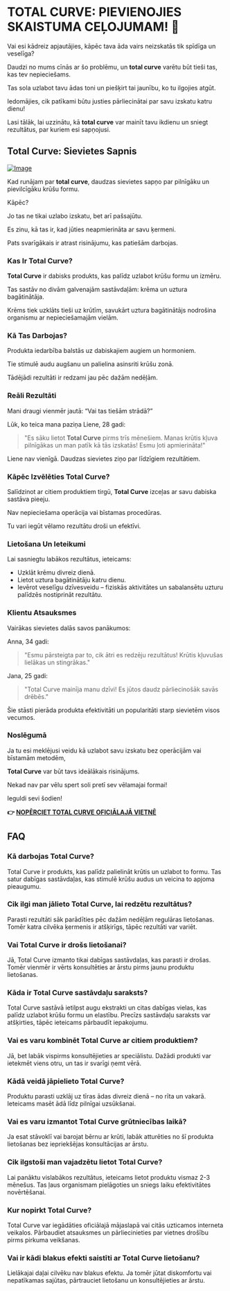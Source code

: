 # TOTAL CURVE: PIEVIENOJIES SKAISTUMA CEĻOJUMAM! 🌸

Vai esi kādreiz apjautājies, kāpēc tava āda vairs neizskatās tik spīdīga un veselīga? 

Daudzi no mums cīnās ar šo problēmu, un **total curve** varētu būt tieši tas, kas tev nepieciešams. 

Tas sola uzlabot tavu ādas toni un piešķirt tai jaunību, ko tu ilgojies atgūt. 

Iedomājies, cik patīkami būtu justies pārliecinātai par savu izskatu katru dienu! 

Lasi tālāk, lai uzzinātu, kā **total curve** var mainīt tavu ikdienu un sniegt rezultātus, par kuriem esi sapņojusi.

## Total Curve: Sievietes Sapnis

[![Image](https://www2.sellhealth.com/97/totalcurve400.jpg)](https://gchaffi.com/DlM07HQj)

Kad runājam par **total curve**, daudzas sievietes sapņo par pilnīgāku un pievilcīgāku krūšu formu. 

Kāpēc? 

Jo tas ne tikai uzlabo izskatu, bet arī pašsajūtu. 

Es zinu, kā tas ir, kad jūties neapmierināta ar savu ķermeni.

Pats svarīgākais ir atrast risinājumu, kas patiešām darbojas.

### Kas Ir Total Curve?

**Total Curve** ir dabisks produkts, kas palīdz uzlabot krūšu formu un izmēru. 

Tas sastāv no divām galvenajām sastāvdaļām: krēma un uztura bagātinātāja.

Krēms tiek uzklāts tieši uz krūtīm, savukārt uztura bagātinātājs nodrošina organismu ar nepieciešamajām vielām.

### Kā Tas Darbojas?

Produkta iedarbība balstās uz dabiskajiem augiem un hormoniem. 

Tie stimulē audu augšanu un palielina asinsriti krūšu zonā. 

Tādējādi rezultāti ir redzami jau pēc dažām nedēļām.

### Reāli Rezultāti

Mani draugi vienmēr jautā: “Vai tas tiešām strādā?”

Lūk, ko teica mana paziņa Liene, 28 gadi:

> "Es sāku lietot **Total Curve** pirms trīs mēnešiem. 
> Manas krūtis kļuva pilnīgākas un man patīk kā tās izskatās! 
> Esmu ļoti apmierināta!"

Liene nav vienīgā. Daudzas sievietes ziņo par līdzīgiem rezultātiem.

### Kāpēc Izvēlēties Total Curve?

Salīdzinot ar citiem produktiem tirgū, **Total Curve** izceļas ar savu dabiska sastāva pieeju. 

Nav nepieciešama operācija vai bīstamas procedūras.

Tu vari iegūt vēlamo rezultātu droši un efektīvi.

### Lietošana Un Ieteikumi

Lai sasniegtu labākos rezultātus, ieteicams:

- Uzklāt krēmu divreiz dienā.
- Lietot uztura bagātinātāju katru dienu.
- Ievērot veselīgu dzīvesveidu – fiziskās aktivitātes un sabalansētu uzturu palīdzēs nostiprināt rezultātu.

### Klientu Atsauksmes

Vairākas sievietes dalās savos panākumos:

Anna, 34 gadi:

> "Esmu pārsteigta par to, cik ātri es redzēju rezultātus! 
> Krūtis kļuvušas lielākas un stingrākas."

Jana, 25 gadi:

> "Total Curve mainīja manu dzīvi! 
> Es jūtos daudz pārliecinošāk savās drēbēs."

Šie stāsti pierāda produkta efektivitāti un popularitāti starp sievietēm visos vecumos.

### Noslēgumā

Ja tu esi meklējusi veidu kā uzlabot savu izskatu bez operācijām vai bīstamām metodēm,

**Total Curve** var būt tavs ideālākais risinājums. 

Nekad nav par vēlu spert soli pretī sev vēlamajai formai!

Ieguldi sevi šodien!



**👉 [NOPĒRCIET TOTAL CURVE OFICIĀLAJĀ VIETNĒ](https://gchaffi.com/DlM07HQj)**

## FAQ

### Kā darbojas Total Curve?
Total Curve ir produkts, kas palīdz palielināt krūtis un uzlabot to formu. Tas satur dabīgas sastāvdaļas, kas stimulē krūšu audus un veicina to apjoma pieaugumu.

### Cik ilgi man jālieto Total Curve, lai redzētu rezultātus?
Parasti rezultāti sāk parādīties pēc dažām nedēļām regulāras lietošanas. Tomēr katra cilvēka ķermenis ir atšķirīgs, tāpēc rezultāti var variēt.

### Vai Total Curve ir drošs lietošanai?
Jā, Total Curve izmanto tikai dabīgas sastāvdaļas, kas parasti ir drošas. Tomēr vienmēr ir vērts konsultēties ar ārstu pirms jaunu produktu lietošanas.

### Kāda ir Total Curve sastāvdaļu saraksts?
Total Curve sastāvā ietilpst augu ekstrakti un citas dabīgas vielas, kas palīdz uzlabot krūšu formu un elastību. Precīzs sastāvdaļu saraksts var atšķirties, tāpēc ieteicams pārbaudīt iepakojumu.

### Vai es varu kombinēt Total Curve ar citiem produktiem?
Jā, bet labāk vispirms konsultējieties ar speciālistu. Dažādi produkti var ietekmēt viens otru, un tas ir svarīgi ņemt vērā.

### Kādā veidā jāpielieto Total Curve?
Produktu parasti uzklāj uz tīras ādas divreiz dienā – no rīta un vakarā. Ieteicams masēt ādā līdz pilnīgai uzsūkšanai.

### Vai es varu izmantot Total Curve grūtniecības laikā?
Ja esat stāvoklī vai barojat bērnu ar krūti, labāk atturēties no šī produkta lietošanas bez iepriekšējas konsultācijas ar ārstu.

### Cik ilgstoši man vajadzētu lietot Total Curve?
Lai panāktu vislabākos rezultātus, ieteicams lietot produktu vismaz 2-3 mēnešus. Tas ļaus organismam pielāgoties un sniegs laiku efektivitātes novērtēšanai.

### Kur nopirkt Total Curve?
Total Curve var iegādāties oficiālajā mājaslapā vai citās uzticamos interneta veikalos. Pārbaudiet atsauksmes un pārliecinieties par vietnes drošību pirms pirkuma veikšanas.

### Vai ir kādi blakus efekti saistīti ar Total Curve lietošanu?
Lielākajai daļai cilvēku nav blakus efektu. Ja tomēr jūtat diskomfortu vai nepatīkamas sajūtas, pārtrauciet lietošanu un konsultējieties ar ārstu.